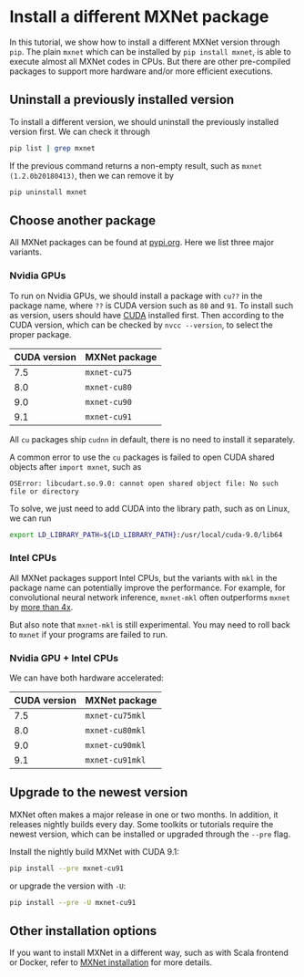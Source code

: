 # Install a different MXNet package

In this tutorial, we show how to install a different MXNet version through
`pip`. The plain `mxnet` which can be installed by `pip install mxnet`, is able
to execute almost all MXNet codes in CPUs. But there are other pre-compiled
packages to support more hardware and/or more efficient executions.

## Uninstall a previously installed version

To install a different version, we should uninstall the previously installed
version first. We can check it through

```bash
pip list | grep mxnet
```

If the previous command returns a non-empty result, such as `mxnet
(1.2.0b20180413)`, then we can remove it by

```bash
pip uninstall mxnet
```

## Choose another package

All MXNet packages can be found at
[pypi.org](https://pypi.org/search/?q=mxnet). Here we list three major variants.

### Nvidia GPUs

To run on Nvidia GPUs, we should install a package with `cu??` in the package
name, where `??` is CUDA version such as `80` and `91`. To install such as
version, users should have [CUDA](https://developer.nvidia.com/cuda-downloads)
installed first. Then according to the CUDA version, which can be checked by
`nvcc --version`, to select the proper package.

| CUDA version |  MXNet package |
| --- | --- |
| 7.5 | `mxnet-cu75` |
| 8.0 | `mxnet-cu80` |
| 9.0 | `mxnet-cu90` |
| 9.1 | `mxnet-cu91` |

All `cu` packages ship `cudnn` in default, there is no need to install it
separately.

A common error to use the `cu` packages is failed to open CUDA shared objects
after `import mxnet`, such as

```
OSError: libcudart.so.9.0: cannot open shared object file: No such file or directory
```

To solve, we just need to add CUDA into the library path, such as on Linux, we can run

```bash
export LD_LIBRARY_PATH=${LD_LIBRARY_PATH}:/usr/local/cuda-9.0/lib64
```

### Intel CPUs

All MXNet packages support Intel CPUs, but the variants with `mkl` in the
package name can potentially improve the performance. For example, for
convolutional neural network inference, `mxnet-mkl` often outperforms `mxnet` by
[more than 4x](https://mxnet.incubator.apache.org/faq/perf.html#intel-cpu).

But also note that `mxnet-mkl` is still experimental. You may need to roll back
to `mxnet` if your programs are failed to run.

### Nvidia GPU + Intel CPUs

We can have both hardware accelerated:

| CUDA version | MXNet package |
| --- | --- |
| 7.5 | `mxnet-cu75mkl` |
| 8.0 | `mxnet-cu80mkl` |
| 9.0 | `mxnet-cu90mkl` |
| 9.1 | `mxnet-cu91mkl` |

## Upgrade to the newest version

MXNet often makes a major release in one or two months. In addition, it releases
nightly builds every day. Some toolkits or tutorials require the newest version,
which can be installed or upgraded through the `--pre` flag.

Install the nightly build MXNet with CUDA 9.1:

```bash
pip install --pre mxnet-cu91
```

or upgrade the version with `-U`:

```bash
pip install --pre -U mxnet-cu91
```


## Other installation options

If you want to install MXNet in a different way, such as with Scala frontend or
Docker, refer to
[MXNet installation](http://mxnet.incubator.apache.org/install/index.html) for
more details.
